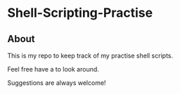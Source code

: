 # Shell-Scripting-Practise

## About

This is my repo to keep track of my practise shell scripts.

Feel free have a to look around.

Suggestions are always welcome!

